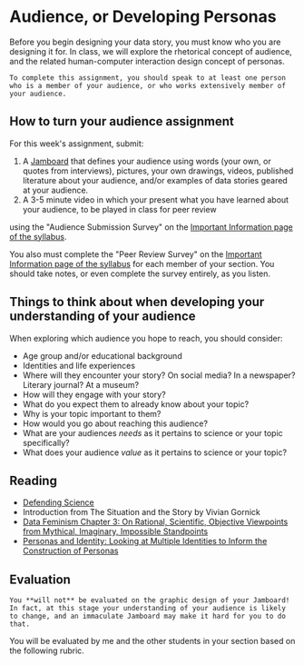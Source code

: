 # Audience, or Developing Personas

Before you begin designing your data story, you must know who you are designing it for. In class, we will explore the rhetorical concept of audience, and the related human-computer interaction design concept of personas.

```{note}
To complete this assignment, you should speak to at least one person who is a member of your audience, or who works extensively member of your audience.
```

## How to turn your audience assignment

For this week's assignment, submit:

1. A [Jamboard](https://edu.google.com/intl/ALL_us/jamboard/) that defines your audience using words (your own, or quotes from interviews), pictures, your own drawings, videos, published literature about your audience, and/or examples of data stories geared at your audience.
2. A 3-5 minute video in which your present what you have learned about your audience, to be played in class for peer review

using the "Audience Submission Survey" on the [Important Information page of the syllabus]().

You also must complete the "Peer Review Survey" on the [Important Information page of the syllabus]() for each member of your section. You should take notes, or even complete the survey entirely, as you listen.

## Things to think about when developing your understanding of your audience

When exploring which audience you hope to reach, you should consider:

  * Age group and/or educational background
  * Identities and life experiences
  * Where will they encounter your story? On social media? In a newspaper? Literary journal? At a museum?
  * How will they engage with your story?
  * What do you expect them to already know about your topic?
  * Why is your topic important to them?
  * How would you go about reaching this audience?
  * What are your audiences *needs* as it pertains to science or your topic specifically?
  * What does your audience *value* as it pertains to science or your topic?

## Reading


  * [Defending Science](https://theconversation.com/defending-science-how-the-art-of-rhetoric-can-help-68210)
  * Introduction from The Situation and the Story by Vivian Gornick
  * [Data Feminism Chapter 3: On Rational, Scientific, Objective Viewpoints from Mythical, Imaginary, Impossible Standpoints](https://data-feminism.mitpress.mit.edu/pub/5evfe9yd/release/5)
  * [Personas and Identity: Looking at Multiple Identities to Inform the Construction of Personas](https://doi.org/10.1145/3290605.3300565)

## Evaluation

```{warning}
You **will not** be evaluated on the graphic design of your Jamboard! In fact, at this stage your understanding of your audience is likely to change, and an immaculate Jamboard may make it hard for you to do that.
```

You will be evaluated by me and the other students in your section based on the following rubric.
